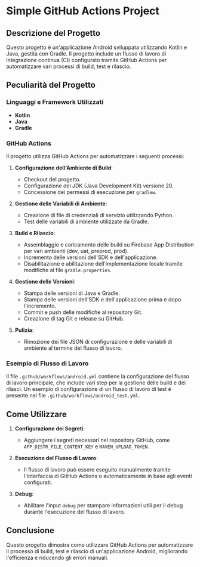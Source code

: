# Simple GitHub Actions Project

## Descrizione del Progetto

Questo progetto è un'applicazione Android sviluppata utilizzando Kotlin e Java, gestita con Gradle. Il progetto include un flusso di lavoro di integrazione continua (CI) configurato tramite GitHub Actions per automatizzare vari processi di build, test e rilascio.

## Peculiarità del Progetto

### Linguaggi e Framework Utilizzati
- **Kotlin**
- **Java**
- **Gradle**

### GitHub Actions

Il progetto utilizza GitHub Actions per automatizzare i seguenti processi:

1. **Configurazione dell'Ambiente di Build**:
    - Checkout del progetto.
    - Configurazione del JDK (Java Development Kit) versione 20.
    - Concessione dei permessi di esecuzione per `gradlew`.

2. **Gestione delle Variabili di Ambiente**:
    - Creazione di file di credenziali di servizio utilizzando Python.
    - Test delle variabili di ambiente utilizzate da Gradle.

3. **Build e Rilascio**:
    - Assemblaggio e caricamento delle build su Firebase App Distribution per vari ambienti (dev, uat, preprod, prod).
    - Incremento delle versioni dell'SDK e dell'applicazione.
    - Disabilitazione e abilitazione dell'implementazione locale tramite modifiche al file `gradle.properties`.

4. **Gestione delle Versioni**:
    - Stampa delle versioni di Java e Gradle.
    - Stampa delle versioni dell'SDK e dell'applicazione prima e dopo l'incremento.
    - Commit e push delle modifiche al repository Git.
    - Creazione di tag Git e release su GitHub.

5. **Pulizia**:
    - Rimozione dei file JSON di configurazione e delle variabili di ambiente al termine del flusso di lavoro.

### Esempio di Flusso di Lavoro

Il file `.github/workflows/android.yml` contiene la configurazione del flusso di lavoro principale, che include vari step per la gestione delle build e dei rilasci. Un esempio di configurazione di un flusso di lavoro di test è presente nel file `.github/workflows/android_test.yml`.

## Come Utilizzare

1. **Configurazione dei Segreti**:
    - Aggiungere i segreti necessari nel repository GitHub, come `APP_DISTR_FILE_CONTENT_KEY` e `MAVEN_UPLOAD_TOKEN`.

2. **Esecuzione del Flusso di Lavoro**:
    - Il flusso di lavoro può essere eseguito manualmente tramite l'interfaccia di GitHub Actions o automaticamente in base agli eventi configurati.

3. **Debug**:
    - Abilitare l'input `debug` per stampare informazioni utili per il debug durante l'esecuzione del flusso di lavoro.

## Conclusione

Questo progetto dimostra come utilizzare GitHub Actions per automatizzare il processo di build, test e rilascio di un'applicazione Android, migliorando l'efficienza e riducendo gli errori manuali.